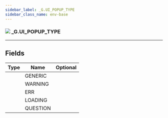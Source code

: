 ```yaml
---
sidebar_label: _G.UI_POPUP_TYPE
sidebar_class_name: env-base
---
```


### ![](/img/wiki/base.png) _G.UI_POPUP_TYPE


-----------------
## Fields

| Type   | Name | Optional |
| ------ | ---- | -------: |
|  | GENERIC |   |
|  | WARNING |   |
|  | ERR |   |
|  | LOADING |   |
|  | QUESTION |   |

